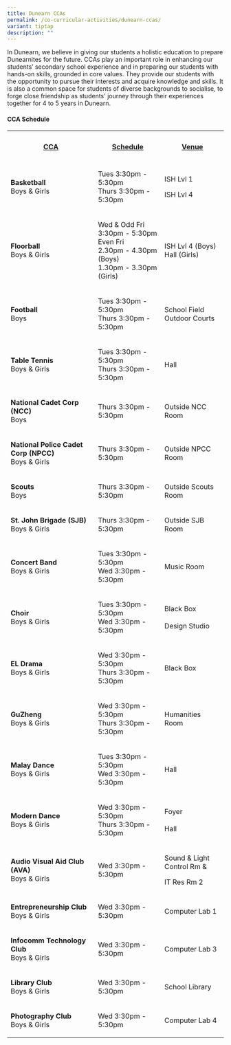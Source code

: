 ```yaml
---
title: Dunearn CCAs
permalink: /co-curricular-activities/dunearn-ccas/
variant: tiptap
description: ""
---
```

<p>In Dunearn, we believe in giving our students a holistic education to prepare Dunearnites for the future. CCAs play an important role in enhancing our students’ secondary school experience and in preparing our students with hands-on skills, grounded in core values. They provide our students with the opportunity to pursue their interests and acquire knowledge and skills. It is also a common space for students of diverse backgrounds to socialise, to forge close friendship as students' journey through their experiences together for 4 to 5 years in Dunearn.</p><p></p><h4><strong>CCA Schedule</strong><br></h4><table><tbody><tr><th rowspan="1" colspan="1"><h4><strong><u>CCA</u></strong></h4></th><th rowspan="1" colspan="1"><h4><strong><u>Schedule</u></strong></h4></th><th rowspan="1" colspan="1"><h4><strong><u>Venue</u></strong></h4></th></tr><tr><td rowspan="1" colspan="1"><p><strong>Basketball </strong><br>Boys &amp; Girls</p></td><td rowspan="1" colspan="1"><p>Tues 3:30pm - 5:30pm<br>Thurs 3:30pm - 5:30pm</p></td><td rowspan="1" colspan="1"><p>ISH Lvl 1</p><p>ISH Lvl 4</p></td></tr><tr><td rowspan="1" colspan="1"><p><strong>Floorball </strong><br>Boys &amp; Girls</p></td><td rowspan="1" colspan="1"><p>Wed &amp; Odd Fri 3:30pm - 5:30pm<br>Even Fri<br>2.30pm - 4.30pm (Boys)<br>1.30pm - 3.30pm (Girls)<br></p></td><td rowspan="1" colspan="1"><p>ISH Lvl 4 (Boys)<br>Hall (Girls)</p></td></tr><tr><td rowspan="1" colspan="1"><p><strong>Football</strong> <br>Boys</p></td><td rowspan="1" colspan="1"><p>Tues 3:30pm - 5:30pm<br>Thurs 3:30pm - 5:30pm</p></td><td rowspan="1" colspan="1"><p>School Field<br>Outdoor Courts</p></td></tr><tr><td rowspan="1" colspan="1"><p><strong>Table Tennis</strong> <br>Boys &amp; Girls</p></td><td rowspan="1" colspan="1"><p>Tues 3:30pm - 5:30pm<br>Thurs 3:30pm - 5:30pm</p></td><td rowspan="1" colspan="1"><p>Hall</p></td></tr><tr><td rowspan="1" colspan="1"><p><strong>National Cadet Corp (NCC) </strong><br>Boys</p></td><td rowspan="1" colspan="1"><p>Thurs 3:30pm - 5:30pm</p></td><td rowspan="1" colspan="1"><p>Outside NCC Room</p></td></tr><tr><td rowspan="1" colspan="1"><p><strong>National Police Cadet Corp (NPCC)</strong><br>Boys &amp; Girls</p></td><td rowspan="1" colspan="1"><p>Thurs 3:30pm - 5:30pm</p></td><td rowspan="1" colspan="1"><p>Outside NPCC Room</p></td></tr><tr><td rowspan="1" colspan="1"><p><strong>Scouts </strong><br>Boys</p></td><td rowspan="1" colspan="1"><p>Thurs 3:30pm - 5:30pm</p></td><td rowspan="1" colspan="1"><p>Outside Scouts Room</p></td></tr><tr><td rowspan="1" colspan="1"><p><strong>St. John Brigade (SJB)</strong> <br>Boys &amp; Girls</p></td><td rowspan="1" colspan="1"><p>Thurs 3:30pm - 5:30pm</p></td><td rowspan="1" colspan="1"><p>Outside SJB Room</p></td></tr><tr><td rowspan="1" colspan="1"><p><strong>Concert Band</strong><br>Boys &amp; Girls</p></td><td rowspan="1" colspan="1"><p>Tues 3:30pm - 5:30pm<br>Wed 3:30pm - 5:30pm</p></td><td rowspan="1" colspan="1"><p>Music Room</p></td></tr><tr><td rowspan="1" colspan="1"><p><strong>Choir</strong><br>Boys &amp; Girls</p></td><td rowspan="1" colspan="1"><p>Tues 3:30pm - 5:30pm<br>Wed 3:30pm - 5:30pm</p></td><td rowspan="1" colspan="1"><p>Black Box<br><br>Design Studio</p></td></tr><tr><td rowspan="1" colspan="1"><p><strong>EL Drama</strong><br>Boys &amp; Girls</p></td><td rowspan="1" colspan="1"><p>Wed 3:30pm - 5:30pm<br>Thurs 3:30pm - 5:30pm</p></td><td rowspan="1" colspan="1"><p>Black Box</p></td></tr><tr><td rowspan="1" colspan="1"><p><strong>GuZheng</strong><br>Boys &amp; Girls</p></td><td rowspan="1" colspan="1"><p>Wed 3:30pm - 5:30pm<br>Thurs 3:30pm - 5:30pm</p></td><td rowspan="1" colspan="1"><p>Humanities Room</p></td></tr><tr><td rowspan="1" colspan="1"><p><strong>Malay Dance</strong><br>Boys &amp; Girls</p></td><td rowspan="1" colspan="1"><p>Tues 3:30pm - 5:30pm<br>Wed 3:30pm - 5:30pm</p></td><td rowspan="1" colspan="1"><p>Hall</p></td></tr><tr><td rowspan="1" colspan="1"><p><strong>Modern Dance</strong><br>Boys &amp; Girls</p></td><td rowspan="1" colspan="1"><p>Wed 3:30pm - 5:30pm<br>Thurs 3:30pm - 5:30pm</p></td><td rowspan="1" colspan="1"><p>Foyer<br><br>Hall</p></td></tr><tr><td rowspan="1" colspan="1"><p><strong>Audio Visual Aid Club<br>(AVA)</strong><br>Boys &amp; Girls</p></td><td rowspan="1" colspan="1"><p>Wed 3:30pm - 5:30pm</p></td><td rowspan="1" colspan="1"><p>Sound &amp; Light Control Rm &amp;</p><p>IT Res Rm 2</p></td></tr><tr><td rowspan="1" colspan="1"><p><strong>Entrepreneurship Club</strong><br>Boys &amp; Girls</p></td><td rowspan="1" colspan="1"><p>Wed 3:30pm - 5:30pm</p></td><td rowspan="1" colspan="1"><p>Computer Lab 1</p></td></tr><tr><td rowspan="1" colspan="1"><p><strong>Infocomm Technology Club</strong><br>Boys &amp; Girls</p></td><td rowspan="1" colspan="1"><p>Wed 3:30pm - 5:30pm</p></td><td rowspan="1" colspan="1"><p>Computer Lab 3</p></td></tr><tr><td rowspan="1" colspan="1"><p><strong>Library Club</strong><br>Boys &amp; Girls</p></td><td rowspan="1" colspan="1"><p>Wed 3:30pm - 5:30pm</p></td><td rowspan="1" colspan="1"><p>School Library</p></td></tr><tr><td rowspan="1" colspan="1"><p><strong>Photography Club</strong><br>Boys &amp; Girls</p></td><td rowspan="1" colspan="1"><p>Wed 3:30pm - 5:30pm</p></td><td rowspan="1" colspan="1"><p>Computer Lab 4</p></td></tr></tbody></table><p></p>